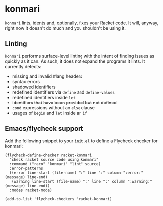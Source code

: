# konmari

`konmari` lints, idents and, optionally, fixes your Racket code.  It
will, anyway, right now it doesn't do much and you shouldn't be using
it.

## Linting

`konmari` performs surface-level linting with the intent of finding
issues as quickly as it can.  As such, it does not expand the programs
it lints.  It currently detects:

* missing and invalid #lang headers
* syntax errors
* shadowed identifiers
* redefined identifiers via `define` and `define-values`
* redefined identifiers inside `let`
* identifiers that have been provided but not defined
* `cond` expressions without an `else` clause
* usages of `begin` and `let` inside an `if`

## Emacs/flycheck support

Add the following snippet to your `init.el` to define a Flycheck
checker for konmari:

``` emacs-lisp
(flycheck-define-checker racket-konmari
  "check racket source code using konmari"
  :command ("raco" "konmari" "lint" source)
  :error-patterns
  ((error line-start (file-name) ":" line ":" column ":error:" (message) line-end)
   (warning line-start (file-name) ":" line ":" column ":warning:" (message) line-end))
  :modes racket-mode)

(add-to-list 'flycheck-checkers 'racket-konmari)
```
